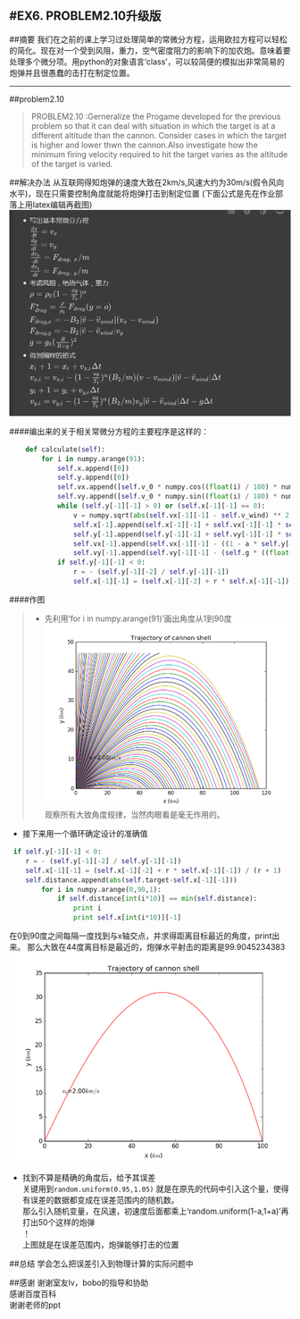 #EX6. PROBLEM2.10升级版
------
##摘要
我们在之前的课上学习过处理简单的常微分方程，运用欧拉方程可以轻松的简化。现在对一个受到风阻，重力，空气密度阻力的影响下的加农炮。意味着要处理多个微分项。用python的对象语言‘class’，可以较简便的模拟出非常简易的炮弹并且很愚蠢的击打在制定位置。

------
##problem2.10
>PROBLEM2.10 :Gerneralize the Progame developed for the previous problem so that it can deal with situation in which the target is at a different altitude than the cannon.
Consider cases in which the target is higher and lower thwn the cannon.Also investigate how the minimum firing velocity required to hit the target varies as the altitude of the target is varied.

##解决办法
从互联网得知炮弹的速度大致在2km/s,风速大约为30m/s(假令风向水平)，现在只需要控制角度就能将炮弹打击到制定位置
(下面公式是先在作业部落上用latex编辑再截图)
![](https://github.com/jigga301/compuational_physics_N2014301020070/blob/master/EX6/QQ%E6%88%AA%E5%9B%BE20161024004807.png)

####编出来的关于相关常微分方程的主要程序是这样的：
```python
    def calculate(self):
        for i in numpy.arange(91):
            self.x.append([0])
            self.y.append([0])
            self.vx.append([self.v_0 * numpy.cos((float(i) / 180) * numpy.pi)])
            self.vy.append([self.v_0 * numpy.sin((float(i) / 180) * numpy.pi)])
            while (self.y[-1][-1] > 0) or (self.x[-1][-1] == 0):
                v = numpy.sqrt(abs(self.vx[-1][-1] - self.v_wind) ** 2 + (self.vy[-1][-1]) ** 2)
                self.x[-1].append(self.x[-1][-1] + self.vx[-1][-1] * self.dt)
                self.y[-1].append(self.y[-1][-1] + self.vy[-1][-1] * self.dt)
                self.vx[-1].append(self.vx[-1][-1] - ((1 - a * self.y[-1][-1] / T0) ** alpha) * B2 * v * (self.vx[-1][-1] - self.v_wind) * self.dt)
                self.vy[-1].append(self.vy[-1][-1] - (self.g * ((float(R) / (R + self.y[-1][-1])) ** 2) + ((1 - a * self.y[-1][-1] / T0) ** alpha) * B2 * v * self.vy[-1][-1]) * self.dt)
            if self.y[-1][-1] < 0:
                r = - (self.y[-1][-2] / self.y[-1][-1])
                self.x[-1][-1] = (self.x[-1][-2] + r * self.x[-1][-1]) / (r + 1)  

```
####作图
> * 先利用‘for i in numpy.arange(91)’画出角度从1到90度
![](https://github.com/jigga301/compuational_physics_N2014301020070/blob/master/EX6/1%E5%88%B090%E5%BA%A6%E9%A3%9E%E8%A1%8C%E7%82%AE%E5%BC%B9.png)<br>
观察所有大致角度规律，当然肉眼看是毫无作用的。<br>
* 接下来用一个循环确定设计的准确值
```python
 if self.y[-1][-1] < 0:
    r = - (self.y[-1][-2] / self.y[-1][-1])
    self.x[-1][-1] = (self.x[-1][-2] + r * self.x[-1][-1]) / (r + 1)  
    self.distance.append(abs(self.target-self.x[-1][-1]))   
        for i in numpy.arange(0,90,1):
            if self.distance[int(i*10)] == min(self.distance):
                print i
                print self.x[int(i*10)][-1]
```
在0到90度之间每隔一度找到与x轴交点，并求得距离目标最近的角度，print出来。
那么大致在44度离目标是最近的，炮弹水平射击的距离是99.9045234383
![](https://github.com/jigga301/compuational_physics_N2014301020070/blob/master/EX6/figure_1.png)<br>
* 找到不算是精确的角度后，给予其误差<br>
关键用到```random.uniform(0.95,1.05)```
就是在原先的代码中引入这个量，使得有误差的数据都变成在误差范围内的随机数。<br>
那么引入随机变量，在风速，初速度后面都乘上‘random.uniform(1-a,1+a)’再打出50个这样的炮弹<br>！[](https://github.com/jigga301/compuational_physics_N2014301020070/blob/master/EX6/50%E4%B8%AA%E9%9A%8F%E6%9C%BA%E5%B0%84%E5%87%BB.png)<br>
上图就是在误差范围内，炮弹能够打击的位置

##总结
学会怎么把误差引入到物理计算的实际问题中

##感谢
谢谢室友lv，bobo的指导和协助<br>
感谢百度百科
<br>谢谢老师的ppt


